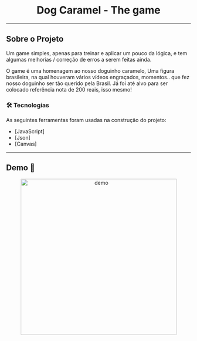 <h1 style="text-align: center; font-weight: bold;">Dog Caramel - The game</h1>


---

## Sobre o Projeto


Um game simples, apenas para treinar e aplicar um pouco da lógica, e tem algumas melhorias / correção de erros a serem feitas ainda.

O game é uma homenagem ao nosso doguinho caramelo, Uma figura brasileira, na qual houveram vários vídeos engraçados, momentos.. que fez nosso doguinho ser tão querido pela Brasil.  Já foi até alvo para ser colocado referência nota de 200 reais, isso mesmo!



### 🛠 Tecnologias

As seguintes ferramentas foram usadas na construção do projeto:

- [JavaScript]
- [Json]
- [Canvas]

---

## Demo 📸

<div align="center" >
  <img src="https://imgur.com/a/IavxKdq" alt="demo" height="425">
</div>


